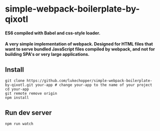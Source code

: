 # simple-webpack-boilerplate-by-qixotl
#### ES6 compiled with Babel and css-style loader.
#### A very simple implementation of webpack. Designed for HTML files that want to serve bundled JavaScript files compiled by webpack, and not for building SPA's or very large applications.

## Install
```
git clone https://github.com/lukechopper/simple-webpack-boilerplate-by-qixotl.git your-app # change your-app to the name of your project
cd your-app
git remote remove origin
npm install
```

## Run dev server
```
npm run watch
```

